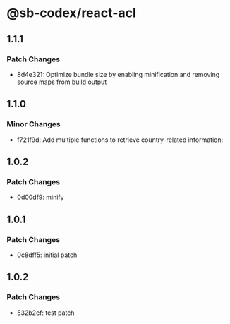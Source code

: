 # @sb-codex/react-acl

## 1.1.1

### Patch Changes

- 8d4e321: Optimize bundle size by enabling minification and removing source maps from build output

## 1.1.0

### Minor Changes

- f721f9d: Add multiple functions to retrieve country-related information:

## 1.0.2

### Patch Changes

- 0d00df9: minify

## 1.0.1

### Patch Changes

- 0c8dff5: initial patch

## 1.0.2

### Patch Changes

- 532b2ef: test patch
